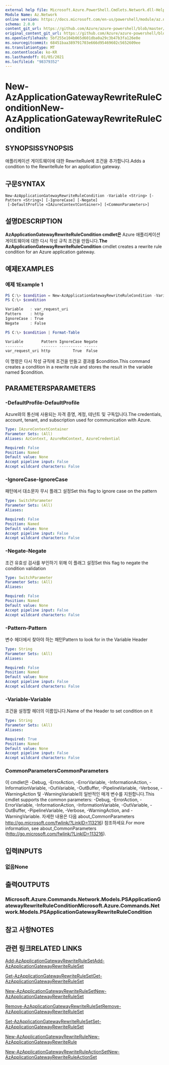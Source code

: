 ```yaml
---
external help file: Microsoft.Azure.PowerShell.Cmdlets.Network.dll-Help.xml
Module Name: Az.Network
online version: https://docs.microsoft.com/en-us/powershell/module/az.network/new-azapplicationgatewayrewriterulecondition
schema: 2.0.0
content_git_url: https://github.com/Azure/azure-powershell/blob/master/src/Network/Network/help/New-AzApplicationGatewayRewriteRuleCondition.md
original_content_git_url: https://github.com/Azure/azure-powershell/blob/master/src/Network/Network/help/New-AzApplicationGatewayRewriteRuleCondition.md
ms.openlocfilehash: 5bf255e104b065d601dba0a29c3b47b3fa126e0e
ms.sourcegitcommit: 68451baa389791703e666d95469602c5652609ee
ms.translationtype: MT
ms.contentlocale: ko-KR
ms.lasthandoff: 01/05/2021
ms.locfileid: "98379352"
---
```

# <span data-ttu-id="c38ab-101">New-AzApplicationGatewayRewriteRuleCondition</span><span class="sxs-lookup"><span data-stu-id="c38ab-101">New-AzApplicationGatewayRewriteRuleCondition</span></span>

## <span data-ttu-id="c38ab-102">SYNOPSIS</span><span class="sxs-lookup"><span data-stu-id="c38ab-102">SYNOPSIS</span></span>
<span data-ttu-id="c38ab-103">애플리케이션 게이트웨이에 대한 RewriteRule에 조건을 추가합니다.</span><span class="sxs-lookup"><span data-stu-id="c38ab-103">Adds a condition to the RewriteRule for an application gateway.</span></span>

## <span data-ttu-id="c38ab-104">구문</span><span class="sxs-lookup"><span data-stu-id="c38ab-104">SYNTAX</span></span>

```
New-AzApplicationGatewayRewriteRuleCondition -Variable <String> [-Pattern <String>] [-IgnoreCase] [-Negate]
 [-DefaultProfile <IAzureContextContainer>] [<CommonParameters>]
```

## <span data-ttu-id="c38ab-105">설명</span><span class="sxs-lookup"><span data-stu-id="c38ab-105">DESCRIPTION</span></span>
<span data-ttu-id="c38ab-106">**AzApplicationGatewayRewriteRuleCondition cmdlet은** Azure 애플리케이션 게이트웨이에 대한 다시 작성 규칙 조건을 만듭니다.</span><span class="sxs-lookup"><span data-stu-id="c38ab-106">**The AzApplicationGatewayRewriteRuleCondition** cmdlet creates a rewrite rule condition for an Azure application gateway.</span></span>

## <span data-ttu-id="c38ab-107">예제</span><span class="sxs-lookup"><span data-stu-id="c38ab-107">EXAMPLES</span></span>

### <span data-ttu-id="c38ab-108">예제 1</span><span class="sxs-lookup"><span data-stu-id="c38ab-108">Example 1</span></span>
```powershell
PS C:\> $condition = New-AzApplicationGatewayRewriteRuleCondition -Variable "var_request_uri" -Pattern "http" -IgnoreCase
PS C:\> $condition

Variable   : var_request_uri
Pattern    : http
IgnoreCase : True
Negate     : False

PS C:\> $condition | Format-Table

Variable        Pattern IgnoreCase Negate
--------        ------- ---------- ------
var_request_uri http          True  False
```
<span data-ttu-id="c38ab-109">이 명령은 다시 작성 규칙에 조건을 만들고 결과를 $condition.</span><span class="sxs-lookup"><span data-stu-id="c38ab-109">This command creates a condition in a rewrite rule and stores the result in the variable named $condition.</span></span>

## <span data-ttu-id="c38ab-110">PARAMETERS</span><span class="sxs-lookup"><span data-stu-id="c38ab-110">PARAMETERS</span></span>

### <span data-ttu-id="c38ab-111">-DefaultProfile</span><span class="sxs-lookup"><span data-stu-id="c38ab-111">-DefaultProfile</span></span>
<span data-ttu-id="c38ab-112">Azure와의 통신에 사용되는 자격 증명, 계정, 테넌트 및 구독입니다.</span><span class="sxs-lookup"><span data-stu-id="c38ab-112">The credentials, account, tenant, and subscription used for communication with Azure.</span></span>

```yaml
Type: IAzureContextContainer
Parameter Sets: (All)
Aliases: AzContext, AzureRmContext, AzureCredential

Required: False
Position: Named
Default value: None
Accept pipeline input: False
Accept wildcard characters: False
```

### <span data-ttu-id="c38ab-113">-IgnoreCase</span><span class="sxs-lookup"><span data-stu-id="c38ab-113">-IgnoreCase</span></span>
<span data-ttu-id="c38ab-114">패턴에서 대소문자 무시 플래그 설정</span><span class="sxs-lookup"><span data-stu-id="c38ab-114">Set this flag to ignore case on the pattern</span></span>

```yaml
Type: SwitchParameter
Parameter Sets: (All)
Aliases:

Required: False
Position: Named
Default value: None
Accept pipeline input: False
Accept wildcard characters: False
```

### <span data-ttu-id="c38ab-115">-Negate</span><span class="sxs-lookup"><span data-stu-id="c38ab-115">-Negate</span></span>
<span data-ttu-id="c38ab-116">조건 유효성 검사를 부인하기 위해 이 플래그 설정</span><span class="sxs-lookup"><span data-stu-id="c38ab-116">Set this flag to negate the condition validation</span></span>

```yaml
Type: SwitchParameter
Parameter Sets: (All)
Aliases:

Required: False
Position: Named
Default value: None
Accept pipeline input: False
Accept wildcard characters: False
```

### <span data-ttu-id="c38ab-117">-Pattern</span><span class="sxs-lookup"><span data-stu-id="c38ab-117">-Pattern</span></span>
<span data-ttu-id="c38ab-118">변수 헤더에서 찾아야 하는 패턴</span><span class="sxs-lookup"><span data-stu-id="c38ab-118">Pattern to look for in the Variable Header</span></span>

```yaml
Type: String
Parameter Sets: (All)
Aliases:

Required: False
Position: Named
Default value: None
Accept pipeline input: False
Accept wildcard characters: False
```

### <span data-ttu-id="c38ab-119">-Variable</span><span class="sxs-lookup"><span data-stu-id="c38ab-119">-Variable</span></span>
<span data-ttu-id="c38ab-120">조건을 설정할 헤더의 이름입니다.</span><span class="sxs-lookup"><span data-stu-id="c38ab-120">Name of the Header to set condition on it</span></span>

```yaml
Type: String
Parameter Sets: (All)
Aliases:

Required: True
Position: Named
Default value: None
Accept pipeline input: False
Accept wildcard characters: False
```

### <span data-ttu-id="c38ab-121">CommonParameters</span><span class="sxs-lookup"><span data-stu-id="c38ab-121">CommonParameters</span></span>
<span data-ttu-id="c38ab-122">이 cmdlet은 -Debug, -ErrorAction, -ErrorVariable, -InformationAction, -InformationVariable, -OutVariable, -OutBuffer, -PipelineVariable, -Verbose, -WarningAction 및 -WarningVariable의 일반적인 매개 변수를 지원합니다.</span><span class="sxs-lookup"><span data-stu-id="c38ab-122">This cmdlet supports the common parameters: -Debug, -ErrorAction, -ErrorVariable, -InformationAction, -InformationVariable, -OutVariable, -OutBuffer, -PipelineVariable, -Verbose, -WarningAction, and -WarningVariable.</span></span>
<span data-ttu-id="c38ab-123">자세한 내용은 다음 about_CommonParameters http://go.microsoft.com/fwlink/?LinkID=113216) 참조하세요.</span><span class="sxs-lookup"><span data-stu-id="c38ab-123">For more information, see about_CommonParameters (http://go.microsoft.com/fwlink/?LinkID=113216).</span></span>

## <span data-ttu-id="c38ab-124">입력</span><span class="sxs-lookup"><span data-stu-id="c38ab-124">INPUTS</span></span>

### <span data-ttu-id="c38ab-125">없음</span><span class="sxs-lookup"><span data-stu-id="c38ab-125">None</span></span>

## <span data-ttu-id="c38ab-126">출력</span><span class="sxs-lookup"><span data-stu-id="c38ab-126">OUTPUTS</span></span>

### <span data-ttu-id="c38ab-127">Microsoft.Azure.Commands.Network.Models.PSApplicationGatewayRewriteRuleCondition</span><span class="sxs-lookup"><span data-stu-id="c38ab-127">Microsoft.Azure.Commands.Network.Models.PSApplicationGatewayRewriteRuleCondition</span></span>

## <span data-ttu-id="c38ab-128">참고 사항</span><span class="sxs-lookup"><span data-stu-id="c38ab-128">NOTES</span></span>

## <span data-ttu-id="c38ab-129">관련 링크</span><span class="sxs-lookup"><span data-stu-id="c38ab-129">RELATED LINKS</span></span>
[<span data-ttu-id="c38ab-130">Add-AzApplicationGatewayRewriteRuleSet</span><span class="sxs-lookup"><span data-stu-id="c38ab-130">Add-AzApplicationGatewayRewriteRuleSet</span></span>](./Add-AzApplicationGatewayRewriteRuleSet.md)

[<span data-ttu-id="c38ab-131">Get-AzApplicationGatewayRewriteRuleSet</span><span class="sxs-lookup"><span data-stu-id="c38ab-131">Get-AzApplicationGatewayRewriteRuleSet</span></span>](./Get-AzApplicationGatewayRewriteRuleSet.md)

[<span data-ttu-id="c38ab-132">New-AzApplicationGatewayRewriteRuleSet</span><span class="sxs-lookup"><span data-stu-id="c38ab-132">New-AzApplicationGatewayRewriteRuleSet</span></span>](./New-AzApplicationGatewayRewriteRuleSet.md)

[<span data-ttu-id="c38ab-133">Remove-AzApplicationGatewayRewriteRuleSet</span><span class="sxs-lookup"><span data-stu-id="c38ab-133">Remove-AzApplicationGatewayRewriteRuleSet</span></span>](./Remove-AzApplicationGatewayRewriteRuleSet.md)

[<span data-ttu-id="c38ab-134">Set-AzApplicationGatewayRewriteRuleSet</span><span class="sxs-lookup"><span data-stu-id="c38ab-134">Set-AzApplicationGatewayRewriteRuleSet</span></span>](./Set-AzApplicationGatewayRewriteRuleSet.md)

[<span data-ttu-id="c38ab-135">New-AzApplicationGatewayRewriteRule</span><span class="sxs-lookup"><span data-stu-id="c38ab-135">New-AzApplicationGatewayRewriteRule</span></span>](./New-AzApplicationGatewayRewriteRule.md)

[<span data-ttu-id="c38ab-136">New-AzApplicationGatewayRewriteRuleActionSet</span><span class="sxs-lookup"><span data-stu-id="c38ab-136">New-AzApplicationGatewayRewriteRuleActionSet</span></span>](./New-AzApplicationGatewayRewriteRuleActionSet.md)
